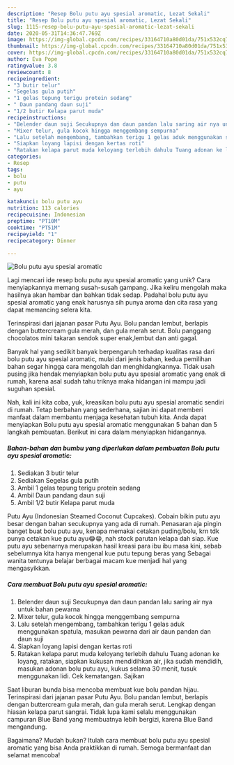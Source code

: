 ```yaml
---
description: "Resep Bolu putu ayu spesial aromatic, Lezat Sekali"
title: "Resep Bolu putu ayu spesial aromatic, Lezat Sekali"
slug: 1115-resep-bolu-putu-ayu-spesial-aromatic-lezat-sekali
date: 2020-05-31T14:36:47.769Z
image: https://img-global.cpcdn.com/recipes/33164710a80d01da/751x532cq70/bolu-putu-ayu-spesial-aromatic-foto-resep-utama.jpg
thumbnail: https://img-global.cpcdn.com/recipes/33164710a80d01da/751x532cq70/bolu-putu-ayu-spesial-aromatic-foto-resep-utama.jpg
cover: https://img-global.cpcdn.com/recipes/33164710a80d01da/751x532cq70/bolu-putu-ayu-spesial-aromatic-foto-resep-utama.jpg
author: Eva Pope
ratingvalue: 3.8
reviewcount: 8
recipeingredient:
- "3 butir telur"
- "Segelas gula putih"
- "1 gelas tepung terigu protein sedang"
- " Daun pandang daun suji"
- "1/2 butir Kelapa parut muda"
recipeinstructions:
- "Belender daun suji Secukupnya dan daun pandan lalu saring air nya untuk bahan pewarna"
- "Mixer telur, gula kocok hingga menggembang sempurna"
- "Lalu setelah mengembang, tambahkan terigu 1 gelas aduk menggunakan spatula, masukan pewarna dari air daun pandan dan daun suji"
- "Siapkan loyang lapisi dengan kertas roti"
- "Ratakan kelapa parut muda keloyang terlebih dahulu Tuang adonan ke loyang, ratakan, siapkan kukusan mendidihkan air, jika sudah mendidih, masukan adonan bolu putu ayu, kukus selama 30 menit, tusuk menggunakan lidi. Cek kematangan. Sajikan"
categories:
- Resep
tags:
- bolu
- putu
- ayu

katakunci: bolu putu ayu 
nutrition: 113 calories
recipecuisine: Indonesian
preptime: "PT10M"
cooktime: "PT51M"
recipeyield: "1"
recipecategory: Dinner

---
```



![Bolu putu ayu spesial aromatic](https://img-global.cpcdn.com/recipes/33164710a80d01da/751x532cq70/bolu-putu-ayu-spesial-aromatic-foto-resep-utama.jpg)

Lagi mencari ide resep bolu putu ayu spesial aromatic yang unik? Cara menyiapkannya memang susah-susah gampang. Jika keliru mengolah maka hasilnya akan hambar dan bahkan tidak sedap. Padahal bolu putu ayu spesial aromatic yang enak harusnya sih punya aroma dan cita rasa yang dapat memancing selera kita.

Terinspirasi dari jajanan pasar Putu Ayu. Bolu pandan lembut, berlapis dengan buttercream gula merah, dan gula merah serut. Bolu panggang chocolatos mini takaran sendok super enak,lembut dan anti gagal.

Banyak hal yang sedikit banyak berpengaruh terhadap kualitas rasa dari bolu putu ayu spesial aromatic, mulai dari jenis bahan, kedua pemilihan bahan segar hingga cara mengolah dan menghidangkannya. Tidak usah pusing jika hendak menyiapkan bolu putu ayu spesial aromatic yang enak di rumah, karena asal sudah tahu triknya maka hidangan ini mampu jadi suguhan spesial.


Nah, kali ini kita coba, yuk, kreasikan bolu putu ayu spesial aromatic sendiri di rumah. Tetap berbahan yang sederhana, sajian ini dapat memberi manfaat dalam membantu menjaga kesehatan tubuh kita. Anda dapat menyiapkan Bolu putu ayu spesial aromatic menggunakan 5 bahan dan 5 langkah pembuatan. Berikut ini cara dalam menyiapkan hidangannya.

<!--inarticleads1-->

##### Bahan-bahan dan bumbu yang diperlukan dalam pembuatan Bolu putu ayu spesial aromatic:

1. Sediakan 3 butir telur
1. Sediakan Segelas gula putih
1. Ambil 1 gelas tepung terigu protein sedang
1. Ambil  Daun pandang daun suji
1. Ambil 1/2 butir Kelapa parut muda


Putu Ayu (Indonesian Steamed Coconut Cupcakes). Cobain bikin putu ayu besar dengan bahan secukupnya yang ada di rumah. Penasaran aja pingin banget buat bolu putu ayu, kenapa memakai cetakan puding/bolu, krn tdk punya cetakan kue putu ayu😂😁, nah stock parutan kelapa dah siap. Kue putu ayu sebenarnya merupakan hasil kreasi para ibu ibu masa kini, sebab sebelumnya kita hanya mengenal kue putu tepung beras yang Sebagai wanita tentunya belajar berbagai macam kue menjadi hal yang mengasyikkan. 

<!--inarticleads2-->

##### Cara membuat Bolu putu ayu spesial aromatic:

1. Belender daun suji Secukupnya dan daun pandan lalu saring air nya untuk bahan pewarna
1. Mixer telur, gula kocok hingga menggembang sempurna
1. Lalu setelah mengembang, tambahkan terigu 1 gelas aduk menggunakan spatula, masukan pewarna dari air daun pandan dan daun suji
1. Siapkan loyang lapisi dengan kertas roti
1. Ratakan kelapa parut muda keloyang terlebih dahulu Tuang adonan ke loyang, ratakan, siapkan kukusan mendidihkan air, jika sudah mendidih, masukan adonan bolu putu ayu, kukus selama 30 menit, tusuk menggunakan lidi. Cek kematangan. Sajikan


Saat liburan bunda bisa mencoba membuat kue bolu pandan hijau. Terinspirasi dari jajanan pasar Putu Ayu. Bolu pandan lembut, berlapis dengan buttercream gula merah, dan gula merah serut. Lengkap dengan hiasan kelapa parut sangrai. Tidak lupa kami selalu menggunakan campuran Blue Band yang membuatnya lebih bergizi, karena Blue Band mengandung. 

Bagaimana? Mudah bukan? Itulah cara membuat bolu putu ayu spesial aromatic yang bisa Anda praktikkan di rumah. Semoga bermanfaat dan selamat mencoba!

